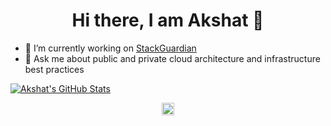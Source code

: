 <h1 align="center">Hi there, I am Akshat 👋</h1>

-  🔭   I’m currently working on <a href="https://www.StackGuardian.io" target="_blank">StackGuardian</a>
-  💬   Ask me about public and private cloud architecture and infrastructure best practices

[![Akshat's GitHub Stats](https://github-readme-stats.vercel.app/api?username=akshat0694&show=reviews,discussions_started,discussions_answered,prs_merged,prs_merged_percentage&include_all_commits=true&show_icons=true&)](https://github.com/akshat0694)

<p align="center"> <a href="https://linkedin.com/in/tandonakshat7" target="blank"><img align="center" src="https://cdn.iconscout.com/icon/free/png-64/linkedin-189-721962.png" alt="linkedin logo" height="20" width="20" /> </a> </p>
